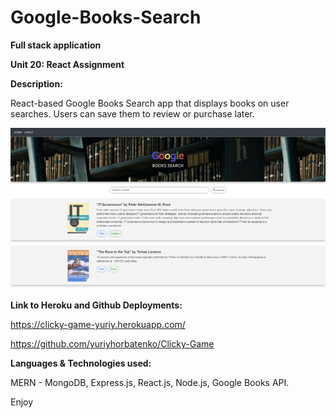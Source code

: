 # Google-Books-Search

**Full stack application**

**Unit 20: React Assignment**

**Description:**

React-based Google Books Search app that displays books on user searches. Users can save them to review or purchase later.

![](client/public/assets/img/screen.jpg)

**Link to Heroku and Github Deployments:**

https://clicky-game-yuriy.herokuapp.com/

https://github.com/yuriyhorbatenko/Clicky-Game

**Languages & Technologies used:**

MERN - MongoDB, Express.js, React.js, Node.js, Google Books API. 

Enjoy